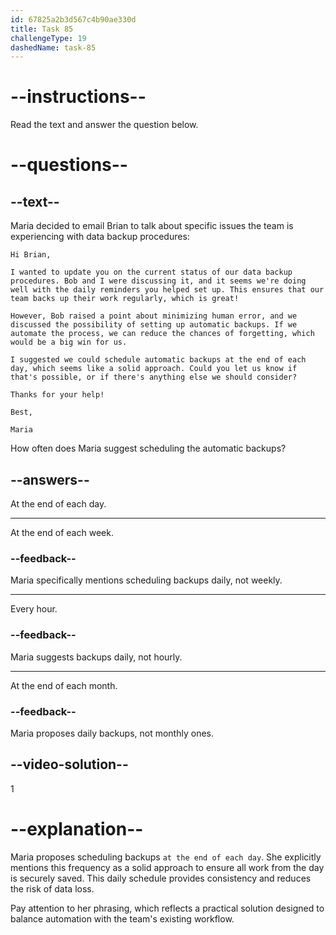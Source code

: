 ```yaml
---
id: 67825a2b3d567c4b90ae330d
title: Task 85
challengeType: 19
dashedName: task-85
---
```


<!-- READING -->

# --instructions--

Read the text and answer the question below.

# --questions--

## --text--

Maria decided to email Brian to talk about specific issues the team is experiencing with data backup procedures:

`Hi Brian,`

`I wanted to update you on the current status of our data backup procedures. Bob and I were discussing it, and it seems we're doing well with the daily reminders you helped set up. This ensures that our team backs up their work regularly, which is great!`

`However, Bob raised a point about minimizing human error, and we discussed the possibility of setting up automatic backups. If we automate the process, we can reduce the chances of forgetting, which would be a big win for us.`

`I suggested we could schedule automatic backups at the end of each day, which seems like a solid approach. Could you let us know if that's possible, or if there's anything else we should consider?`

`Thanks for your help!`

`Best,`

`Maria`

How often does Maria suggest scheduling the automatic backups?

## --answers--

At the end of each day.

---

At the end of each week.

### --feedback--

Maria specifically mentions scheduling backups daily, not weekly.

---

Every hour.

### --feedback--

Maria suggests backups daily, not hourly.

---

At the end of each month.

### --feedback--

Maria proposes daily backups, not monthly ones.

## --video-solution--

1

# --explanation--

Maria proposes scheduling backups `at the end of each day`. She explicitly mentions this frequency as a solid approach to ensure all work from the day is securely saved. This daily schedule provides consistency and reduces the risk of data loss.

Pay attention to her phrasing, which reflects a practical solution designed to balance automation with the team's existing workflow.

